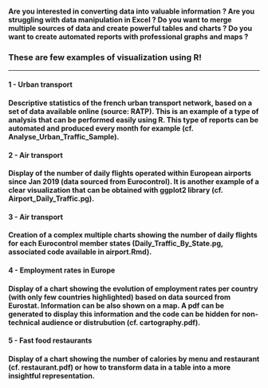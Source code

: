 #### Are you interested in converting data into valuable information ? Are you struggling with data manipulation in Excel ? Do you want to merge multiple sources of data and create powerful tables and charts ? Do you want to create automated reports with professional graphs and maps ? 

### These are few examples of visualization using R!

--------------------------------------------------

#### 1 - Urban transport
#### Descriptive statistics of the french urban transport network, based on a set of data available online (source: RATP). This is an example of a type of analysis that can be performed easily using R. This type of reports can be automated and produced every month for example (cf. Analyse_Urban_Traffic_Sample).

#### 2 - Air transport 
#### Display of the number of daily flights operated within European airports since Jan 2019 (data sourced from Eurocontrol). It is another example of a clear visualization that can be obtained with ggplot2 library (cf. Airport_Daily_Traffic.pg).

#### 3 - Air transport  
#### Creation of a complex multiple charts showing the number of daily flights for each Eurocontrol member states (Daily_Traffic_By_State.pg, associated code available in airport.Rmd).

#### 4 - Employment rates in Europe
#### Display of a chart showing the evolution of employment rates per country (with only few countries highlighted) based on data sourced from Eurostat. Information can be also shown on a map. A pdf can be generated to display this information and the code can be hidden for non-technical audience or distrubution  (cf. cartography.pdf). 

#### 5 - Fast food restaurants
#### Display of a chart showing the number of calories by menu and restaurant (cf. restaurant.pdf) or how to transform data in a table into a more insightful representation. 
